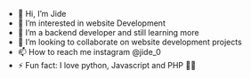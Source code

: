 - 👋 Hi, I’m Jide
- 👀 I’m interested in website Development
- 🌱 I’m a backend developer and still learning more
- 💞️ I’m looking to collaborate on website development projects
- 📫 How to reach me instagram @jide_0
- ⚡ Fun fact: I love python, Javascript and PHP ✍🏻

<!---
Jide21/Jide21 is a ✨ special ✨ repository because its `README.md` (this file) appears on your GitHub profile.
You can click the Preview link to take a look at your changes.
--->

